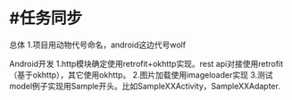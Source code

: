 #任务同步
============
总体
1.项目用动物代号命名，android这边代号wolf


Android开发
1.http模块确定使用retrofit+okhttp实现。rest api对接使用retrofit（基于okhttp），其它使用okhttp。
2.图片加载使用imageloader实现
3.测试model例子实现用Sample开头。比如SampleXXActivity，SampleXXAdapter.